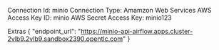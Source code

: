 Connection Id: minio
Connection Type: Amamzon Web Services
AWS Access Key ID: minio
AWS Secret Access Key: minio123


Extras
{
  "endpoint_url": "https://minio-api-airflow.apps.cluster-2vlb9.2vlb9.sandbox2390.opentlc.com"
}

